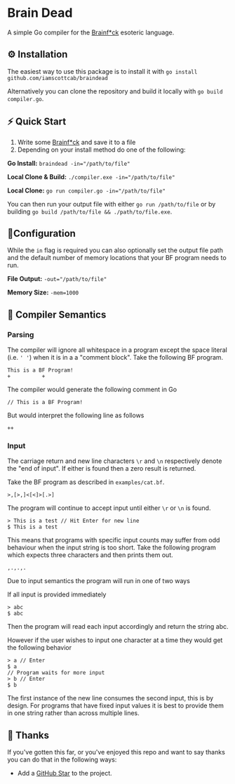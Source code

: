 # Brain Dead
A simple Go compiler for the [Brainf*ck](https://en.wikipedia.org/wiki/Brainfuck) esoteric language.

## ⚙️ Installation
The easiest way to use this package is to install it with `go install github.com/iamscottcab/braindead`

Alternatively you can clone the repository and build it locally with `go build compiler.go`.

## ⚡️ Quick Start
1. Write some [Brainf*ck](https://en.wikipedia.org/wiki/Brainfuck) and save it to a file
2. Depending on your install method do one of the following:

**Go Install:** `braindead -in="/path/to/file"`

**Local Clone & Build:** `./compiler.exe -in="/path/to/file"`

**Local Clone:** `go run compiler.go -in="/path/to/file"`

You can then run your output file with either `go run /path/to/file` or by building `go build /path/to/file && ./path/to/file.exe`. 

## 📝Configuration
While the `in` flag is required you can also optionally set the output file path and the default number of memory locations that your BF program needs to run.

**File Output:** `-out="/path/to/file"`

**Memory Size:** `-mem=1000`

## 🧠 Compiler Semantics
### Parsing
The compiler will ignore all whitespace in a program except the space literal (i.e. `' '`) when it is in a a "comment block". Take the following BF program.

```
This is a BF Program!
+          +
```

The compiler would generate the following comment in Go

```
// This is a BF Program!
```

But would interpret the following line as follows

```
++
```
### Input
The carriage return and new line characters `\r` and `\n` respectively denote the "end of input". If either is found then a zero result is returned.

Take the BF program as described in `examples/cat.bf`.

```
>,[>,]<[<]>[.>]
```

The program will continue to accept input until either `\r` or `\n` is found.

```
> This is a test // Hit Enter for new line
$ This is a test

```

This means that programs with specific input counts may suffer from odd behaviour when the input string is too short. Take the following program which expects three characters and then prints them out.

```
,.,.,.
```
Due to input semantics the program will run in one of two ways

If all input is provided immediately
```
> abc
$ abc
```
Then the program will read each input accordingly and return the string abc.

However if the user wishes to input one character at a time they would get the following behavior
```
> a // Enter
$ a
// Program waits for more input
> b // Enter
$ b
```
The first instance of the new line consumes the second input, this is by design. For programs that have fixed input values it is best to provide them in one string rather than across multiple lines.

## 💖 Thanks
If you've gotten this far, or you've enjoyed this repo and want to say thanks you can do that in the following ways:
- Add a [GitHub Star](https://github.com/iamscottcab/unity-source-generators) to the project.